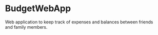 # BudgetWebApp
Web application to keep track of expenses and balances between friends and family members.
